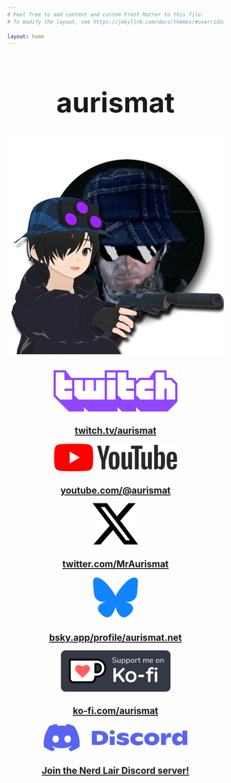 ```yaml
---
# Feel free to add content and custom Front Matter to this file.
# To modify the layout, see https://jekyllrb.com/docs/themes/#overriding-theme-defaults

layout: home
---
```


<center>
<h1 style="font-size: 64px;"><b>aurismat</b></h1>
<img src="/assets/static/pfp.png" width="auto" height="auto">

<br>
<br>
<br>
<a href="https://twitch.tv/aurismat">
    <img src="/assets/icons/twitch_text.png" width="auto" height="96px">
    <h2>twitch.tv/aurismat</h2>
</a>
<a href="https://youtube.com/@aurismat">
    <img src="/assets/icons/yt.svg" width="auto" height="64px">
    <h2>youtube.com/@aurismat</h2>
</a>
<a href="https://twitter.com/MrAurismat">
    <img src="/assets/icons/twt.svg" width="auto" height="96px">
    <h2>twitter.com/MrAurismat</h2>
</a>
<a href="https://bsky.app/aurismat">
    <img src="/assets/icons/bsky1.svg" width="auto" height="96px">
    <h2>bsky.app/profile/aurismat.net</h2>
</a>
<a href="https://ko-fi.com/aurismat">
    <img src="/assets/icons/ko_fi_main.svg" width="auto" height="96px">
    <h2>ko-fi.com/aurismat</h2>
</a>
<a href="https://discord.gg/rxpHUkQQZp">
    <img src="/assets/icons/discord1.svg" width="auto" height="64px">
    <h2>Join the Nerd Lair Discord server!</h2>
</a>

</center>
